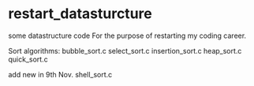 # restart_datasturcture
some datastructure code 
For the purpose of restarting my coding career.

Sort algorithms:
bubble_sort.c
select_sort.c
insertion_sort.c
heap_sort.c
quick_sort.c

add new in 9th Nov.
shell_sort.c
